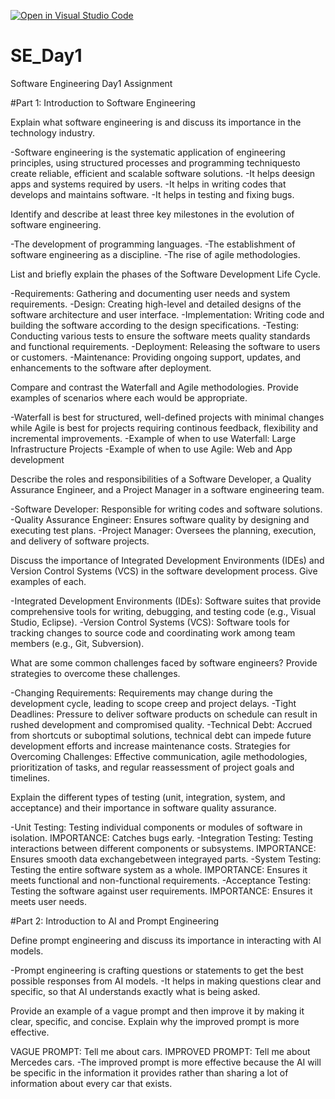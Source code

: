 [![Open in Visual Studio Code](https://classroom.github.com/assets/open-in-vscode-2e0aaae1b6195c2367325f4f02e2d04e9abb55f0b24a779b69b11b9e10269abc.svg)](https://classroom.github.com/online_ide?assignment_repo_id=18470114&assignment_repo_type=AssignmentRepo)
# SE_Day1
Software Engineering Day1 Assignment

#Part 1: Introduction to Software Engineering

Explain what software engineering is and discuss its importance in the technology industry.

-Software engineering is the systematic application of engineering principles, using structured processes and programming techniquesto create reliable, efficient and scalable software solutions.
-It helps deesign apps and systems required by users.
-It helps in writing codes that develops and maintains software.
-It helps in testing and fixing bugs.

Identify and describe at least three key milestones in the evolution of software engineering.

-The development of programming languages.
-The establishment of software engineering as a discipline.
-The rise of agile methodologies.

List and briefly explain the phases of the Software Development Life Cycle.

-Requirements: Gathering and documenting user needs and system requirements.
-Design: Creating high-level and detailed designs of the software architecture and user interface.
-Implementation: Writing code and building the software according to the design specifications.
-Testing: Conducting various tests to ensure the software meets quality standards and functional requirements.
-Deployment: Releasing the software to users or customers.
-Maintenance: Providing ongoing support, updates, and enhancements to the software after deployment.

Compare and contrast the Waterfall and Agile methodologies. Provide examples of scenarios where each would be appropriate.

-Waterfall is best for structured, well-defined projects with minimal changes while Agile is best for projects requiring continous feedback, flexibility and incremental improvements.
-Example of when to use Waterfall: Large Infrastructure Projects
-Example of when to use Agile: Web and App development

Describe the roles and responsibilities of a Software Developer, a Quality Assurance Engineer, and a Project Manager in a software engineering team.

-Software Developer: Responsible for writing codes and software solutions.
-Quality Assurance Engineer: Ensures software quality by designing and executing test plans.
-Project Manager: Oversees the planning, execution, and delivery of software projects.

Discuss the importance of Integrated Development Environments (IDEs) and Version Control Systems (VCS) in the software development process. Give examples of each.

-Integrated Development Environments (IDEs): Software suites that provide comprehensive tools for writing, debugging, and testing code (e.g., Visual Studio, Eclipse).
-Version Control Systems (VCS): Software tools for tracking changes to source code and coordinating work among team members (e.g., Git, Subversion).

What are some common challenges faced by software engineers? Provide strategies to overcome these challenges.

-Changing Requirements: Requirements may change during the development cycle, leading to scope creep and project delays.
-Tight Deadlines: Pressure to deliver software products on schedule can result in rushed development and compromised quality.
-Technical Debt: Accrued from shortcuts or suboptimal solutions, technical debt can impede future development efforts and increase maintenance costs.
Strategies for Overcoming Challenges: Effective communication, agile methodologies, prioritization of tasks, and regular reassessment of project goals and timelines.

Explain the different types of testing (unit, integration, system, and acceptance) and their importance in software quality assurance.

-Unit Testing: Testing individual components or modules of software in isolation.
IMPORTANCE: Catches bugs early.
-Integration Testing: Testing interactions between different components or subsystems.
IMPORTANCE: Ensures smooth data exchangebetween integrayed parts.
-System Testing: Testing the entire software system as a whole.
IMPORTANCE: Ensures it meets functional and non-functional requirements.
-Acceptance Testing: Testing the software against user requirements. 
IMPORTANCE: Ensures it meets user needs.

#Part 2: Introduction to AI and Prompt Engineering


Define prompt engineering and discuss its importance in interacting with AI models.

-Prompt engineering is crafting questions or statements to get the best possible responses from AI models.
-It helps in making questions clear and specific, so that AI understands exactly what is being asked.

Provide an example of a vague prompt and then improve it by making it clear, specific, and concise. Explain why the improved prompt is more effective.

VAGUE PROMPT: Tell me about cars.
IMPROVED PROMPT: Tell me about Mercedes cars.
-The improved prompt is more effective because the AI will be specific in the information it provides rather than sharing a lot of information about every car that exists.
